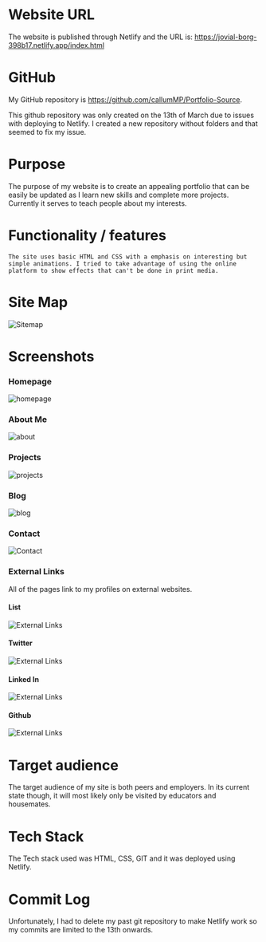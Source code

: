 # Website URL
The website is published through Netlify and the URL is:
https://jovial-borg-398b17.netlify.app/index.html 

# GitHub
My GitHub repository is https://github.com/callumMP/Portfolio-Source.

This github repository was only created on the 13th of March due to issues with deploying to Netlify. I created a new repository without folders and that seemed to fix my issue. 

# Purpose

   The purpose of my website is to create an appealing portfolio that can be easily be updated as I learn new skills and complete more projects. Currently it serves to teach people about my interests. 

# Functionality / features
    The site uses basic HTML and CSS with a emphasis on interesting but simple animations. I tried to take advantage of using the online platform to show effects that can't be done in print media.

# Site Map
![Sitemap](docs/sitemap.png)

# Screenshots
### Homepage
![homepage](docs/homepage.png)

### About Me
![about](docs/about.png)

### Projects
![projects](docs/projects.png)

### Blog
![blog](docs/blog.png)

### Contact
![Contact](docs/contact.png)

### External Links
All of the pages link to my profiles on external websites.
#### List
![External Links](docs/menulist.png)
#### Twitter
![External Links](docs/twitter.png)
#### Linked In
![External Links](docs/linkedin.png)
#### Github
![External Links](docs/github.png)


# Target audience
The target audience of my site is both peers and employers. In its current state though, it will most likely only be visited by educators and housemates. 

# Tech Stack  
The Tech stack used was HTML, CSS, GIT and it was deployed using Netlify.

# Commit Log
Unfortunately, I had to delete my past git repository to make Netlify work so my commits are limited to the 13th onwards. 